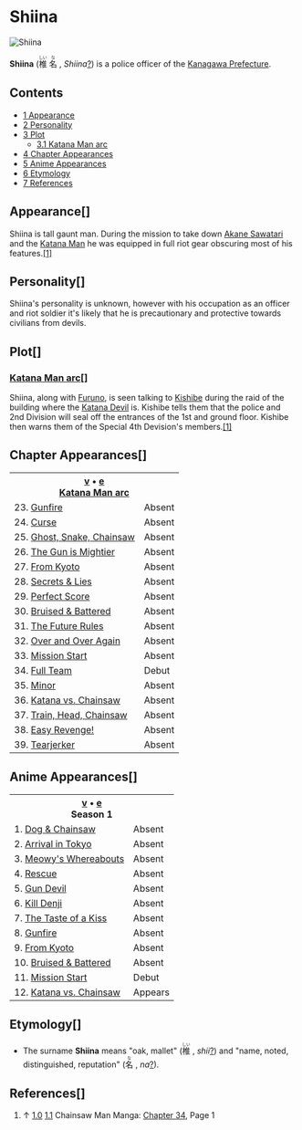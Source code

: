 # Shiina

![Shiina](https://static.wikia.nocookie.net/chainsaw-man/images/d/dc/Shiina_anime.png)

**Shiina** (<ruby lang="ja"><rb>椎</rb><rp> (</rp><rt>しい</rt><rp>) </rp></ruby> <ruby lang="ja"><rb>名</rb><rp> (</rp><rt>な</rt><rp>) </rp></ruby> , _Shiina_[?](http://en.wikipedia.org/wiki/Help:Installing_Japanese_character_sets "wikipedia:Help:Installing Japanese character sets")) is a police officer of the [Kanagawa Prefecture](http://en.wikipedia.org/wiki/Kanagawa_Prefecture "wikipedia:Kanagawa Prefecture").

## Contents

-   [1 Appearance](#Appearance)
-   [2 Personality](#Personality)
-   [3 Plot](#Plot)
    -   [3.1 Katana Man arc](#Katana_Man_arc)
-   [4 Chapter Appearances](#Chapter_Appearances)
-   [5 Anime Appearances](#Anime_Appearances)
-   [6 Etymology](#Etymology)
-   [7 References](#References)

## Appearance\[[](https://auth.fandom.com/signin?redirect=https%3A%2F%2Fchainsaw-man.fandom.com%2Fwiki%2FShiina%3Fveaction%3Dedit%26section%3D1&uselang=en "Sign in to edit")\]

Shiina is tall gaunt man. During the mission to take down [Akane Sawatari](/wiki/Akane_Sawatari "Akane Sawatari") and the [Katana Man](/wiki/Katana_Man "Katana Man") he was equipped in full riot gear obscuring most of his features.[\[1\]](#cite_note-Ch34Pg1-1)

## Personality\[[](https://auth.fandom.com/signin?redirect=https%3A%2F%2Fchainsaw-man.fandom.com%2Fwiki%2FShiina%3Fveaction%3Dedit%26section%3D2&uselang=en "Sign in to edit")\]

Shiina's personality is unknown, however with his occupation as an officer and riot soldier it's likely that he is precautionary and protective towards civilians from devils.

## Plot\[[](https://auth.fandom.com/signin?redirect=https%3A%2F%2Fchainsaw-man.fandom.com%2Fwiki%2FShiina%3Fveaction%3Dedit%26section%3D3&uselang=en "Sign in to edit")\]

### [Katana Man arc](/wiki/Katana_Man_arc "Katana Man arc")\[[](https://auth.fandom.com/signin?redirect=https%3A%2F%2Fchainsaw-man.fandom.com%2Fwiki%2FShiina%3Fveaction%3Dedit%26section%3D4&uselang=en "Sign in to edit")\]

Shiina, along with [Furuno](/wiki/Furuno "Furuno"), is seen talking to [Kishibe](/wiki/Kishibe "Kishibe") during the raid of the building where the [Katana Devil](/wiki/Katana_Devil "Katana Devil") is. Kishibe tells them that the police and 2nd Division will seal off the entrances of the 1st and ground floor. Kishibe then warns them of the Special 4th Devision's members.[\[1\]](#cite_note-Ch34Pg1-1)  

## Chapter Appearances\[[](https://auth.fandom.com/signin?redirect=https%3A%2F%2Fchainsaw-man.fandom.com%2Fwiki%2FShiina%3Fveaction%3Dedit%26section%3D5&uselang=en "Sign in to edit")\]

<table><tbody><tr><th colspan="2"><span><a href="/wiki/Template:Appearance/Katana_Man_Arc" title="Template:Appearance/Katana Man Arc"><span title="View this template">v</span></a>&nbsp;<span>•</span>&nbsp;<a target="_blank" rel="noreferrer noopener" href="https://chainsaw-man.fandom.com/wiki/Template:Appearance/Katana_Man_Arc?action=edit"><span title="You can edit this template. Please use the preview button before saving.">e</span></a></span><center><a href="/wiki/Katana_Man_arc" title="Katana Man arc"><span>Katana Man arc</span></a></center></th></tr><tr><td>23. <a href="/wiki/Chapter_23" title="Chapter 23">Gunfire</a></td><td><span>Absent</span></td></tr><tr><td>24. <a href="/wiki/Chapter_24" title="Chapter 24">Curse</a></td><td><span>Absent</span></td></tr><tr><td>25. <a href="/wiki/Chapter_25" title="Chapter 25">Ghost, Snake, Chainsaw</a></td><td><span>Absent</span></td></tr><tr><td>26. <a href="/wiki/Chapter_26" title="Chapter 26">The Gun is Mightier</a></td><td><span>Absent</span></td></tr><tr><td>27. <a href="/wiki/Chapter_27" title="Chapter 27">From Kyoto</a></td><td><span>Absent</span></td></tr><tr><td>28. <a href="/wiki/Chapter_28" title="Chapter 28">Secrets &amp; Lies</a></td><td><span>Absent</span></td></tr><tr><td>29. <a href="/wiki/Chapter_29" title="Chapter 29">Perfect Score</a></td><td><span>Absent</span></td></tr><tr><td>30. <a href="/wiki/Chapter_30" title="Chapter 30">Bruised &amp; Battered</a></td><td><span>Absent</span></td></tr><tr><td>31. <a href="/wiki/Chapter_31" title="Chapter 31">The Future Rules</a></td><td><span>Absent</span></td></tr><tr><td>32. <a href="/wiki/Chapter_32" title="Chapter 32">Over and Over Again</a></td><td><span>Absent</span></td></tr><tr><td>33. <a href="/wiki/Chapter_33" title="Chapter 33">Mission Start</a></td><td><span>Absent</span></td></tr><tr><td>34. <a href="/wiki/Chapter_34" title="Chapter 34">Full Team</a></td><td><span>Debut</span></td></tr><tr><td>35. <a href="/wiki/Chapter_35" title="Chapter 35">Minor</a></td><td><span>Absent</span></td></tr><tr><td>36. <a href="/wiki/Chapter_36" title="Chapter 36">Katana vs. Chainsaw</a></td><td><span>Absent</span></td></tr><tr><td>37. <a href="/wiki/Chapter_37" title="Chapter 37">Train, Head, Chainsaw</a></td><td><span>Absent</span></td></tr><tr><td>38. <a href="/wiki/Chapter_38" title="Chapter 38">Easy Revenge!</a></td><td><span>Absent</span></td></tr><tr><td>39. <a href="/wiki/Chapter_39" title="Chapter 39">Tearjerker</a></td><td><span>Absent</span></td></tr></tbody></table>

## Anime Appearances\[[](https://auth.fandom.com/signin?redirect=https%3A%2F%2Fchainsaw-man.fandom.com%2Fwiki%2FShiina%3Fveaction%3Dedit%26section%3D6&uselang=en "Sign in to edit")\]

<table><tbody><tr><th colspan="2"><span><a href="/wiki/Template:Appearance/Season_1" title="Template:Appearance/Season 1"><span title="View this template">v</span></a>&nbsp;<span>•</span>&nbsp;<a target="_blank" rel="noreferrer noopener" href="https://chainsaw-man.fandom.com/wiki/Template:Appearance/Season_1?action=edit"><span title="You can edit this template. Please use the preview button before saving.">e</span></a></span><center><span title="Season 1 (page does not exist)" data-uncrawlable-url="L3dpa2kvU2Vhc29uXzE/YWN0aW9uPWVkaXQmcmVkbGluaz0x"><span>Season 1</span></span></center></th></tr><tr><td>1. <a href="/wiki/Episode_1" title="Episode 1">Dog &amp; Chainsaw</a></td><td><span>Absent</span></td></tr><tr><td>2. <a href="/wiki/Episode_2" title="Episode 2">Arrival in Tokyo</a></td><td><span>Absent</span></td></tr><tr><td>3. <a href="/wiki/Episode_3" title="Episode 3">Meowy's Whereabouts</a></td><td><span>Absent</span></td></tr><tr><td>4. <a href="/wiki/Episode_4" title="Episode 4">Rescue</a></td><td><span>Absent</span></td></tr><tr><td>5. <a href="/wiki/Episode_5" title="Episode 5">Gun Devil</a></td><td><span>Absent</span></td></tr><tr><td>6. <a href="/wiki/Episode_6" title="Episode 6">Kill Denji</a></td><td><span>Absent</span></td></tr><tr><td>7. <a href="/wiki/Episode_7" title="Episode 7">The Taste of a Kiss</a></td><td><span>Absent</span></td></tr><tr><td>8. <a href="/wiki/Episode_8" title="Episode 8">Gunfire</a></td><td><span>Absent</span></td></tr><tr><td>9. <a href="/wiki/Episode_9" title="Episode 9">From Kyoto</a></td><td><span>Absent</span></td></tr><tr><td>10. <a href="/wiki/Episode_10" title="Episode 10">Bruised &amp; Battered</a></td><td><span>Absent</span></td></tr><tr><td>11. <a href="/wiki/Episode_11" title="Episode 11">Mission Start</a></td><td><span>Debut</span></td></tr><tr><td>12. <a href="/wiki/Episode_12" title="Episode 12">Katana vs. Chainsaw</a></td><td><span>Appears</span></td></tr></tbody></table>

## Etymology\[[](https://auth.fandom.com/signin?redirect=https%3A%2F%2Fchainsaw-man.fandom.com%2Fwiki%2FShiina%3Fveaction%3Dedit%26section%3D7&uselang=en "Sign in to edit")\]

-   The surname **Shiina** means "oak, mallet" (<ruby lang="ja"><rb>椎</rb><rp> (</rp><rt>しい</rt><rp>) </rp></ruby> , _shii_[?](http://en.wikipedia.org/wiki/Help:Installing_Japanese_character_sets "wikipedia:Help:Installing Japanese character sets")) and "name, noted, distinguished, reputation" (<ruby lang="ja"><rb>名</rb><rp> (</rp><rt>な</rt><rp>) </rp></ruby> , _na_[?](http://en.wikipedia.org/wiki/Help:Installing_Japanese_character_sets "wikipedia:Help:Installing Japanese character sets")).

## References\[[](https://auth.fandom.com/signin?redirect=https%3A%2F%2Fchainsaw-man.fandom.com%2Fwiki%2FShiina%3Fveaction%3Dedit%26section%3D8&uselang=en "Sign in to edit")\]

1.  ↑ [1.0](#cite_ref-Ch34Pg1_1-0) [1.1](#cite_ref-Ch34Pg1_1-1) Chainsaw Man Manga: [Chapter 34](/wiki/Chapter_34 "Chapter 34"), Page 1